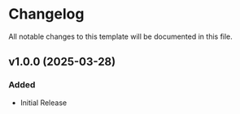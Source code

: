 # Changelog

All notable changes to this template will be documented in this file.

## v1.0.0 (2025-03-28)

### Added

-   Initial Release
